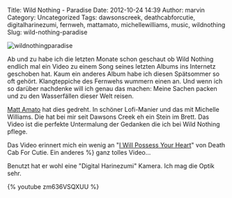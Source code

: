 Title: Wild Nothing - Paradise
Date: 2012-10-24 14:39
Author: marvin
Category: Uncategorized
Tags: dawsonscreek, deathcabforcutie, digitalharinezumi, fernweh, mattamato, michellewilliams, music, wildnothing
Slug: wild-nothing-paradise

![wildnothingparadise]({filename}/images/wildnothingparadise.jpg)

Ab und zu habe ich die letzten Monate schon geschaut ob Wild Nothing
endlich mal ein Video zu einem Song seines letzten Albums ins Internetz
geschoben hat. Kaum ein anderes Album habe ich diesen Spätsommer so oft
gehört. Klangteppiche des Fernwehs wummern einen an. Und wenn ich so
darüber nachdenke will ich genau das machen: Meine Sachen packen und zu
den Wasserfällen dieser Welt reisen.

[Matt Amato](https://vimeo.com/mattamato) hat dies gedreht. In schöner Lofi-Manier und das mit Michelle Williams. Die hat bei mir seit Dawsons
Creek eh ein Stein im Brett. Das Video ist die perfekte Untermalung der
Gedanken die ich bei Wild Nothing pflege.

Das Video erinnert mich ein wenig an "[I Will Possess Your
Heart](https://www.youtube.com/watch?v=pq-yP7mb8UE)" von Death Cab For Cutie. Ein anderes %}
ganz tolles Video...

Benutzt hat er wohl eine "Digital Harinezumi" Kamera. Ich mag die Optik
sehr.

{% youtube zm636VSQXUU %}

